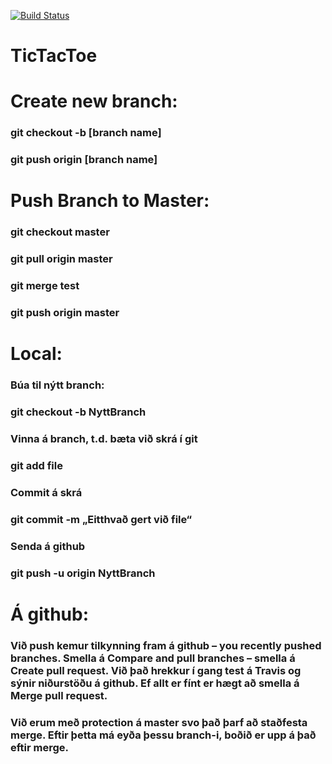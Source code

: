 [![Build Status](https://travis-ci.org/HEX2016/TicTacToe.svg?branch=master)](https://travis-ci.org/HEX2016/TicTacToe)

# TicTacToe

# Create new branch:
### git checkout -b [branch name]
### git push origin [branch name]
###  


# Push Branch to Master:
### git checkout master
### git pull origin master
### git merge test
### git push origin master

# Local:
### Búa til nýtt branch:
### git checkout -b NyttBranch

### Vinna á branch, t.d. bæta við skrá í git
### git add file

### Commit á skrá 
### git commit -m „Eitthvað gert við file“

### Senda á github
### git push -u origin NyttBranch

# Á github:
### Við push kemur tilkynning fram á github – you recently pushed branches. Smella á Compare and pull branches –  smella á Create pull request.  Við það hrekkur í gang test á Travis og sýnir niðurstöðu á github. Ef allt er fínt er hægt að smella á Merge pull request.

### Við erum með protection á master svo það þarf að staðfesta merge.  Eftir þetta má eyða þessu branch-i, boðið er upp á það eftir merge. 
